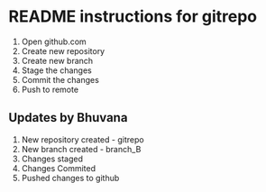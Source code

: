 # README instructions for gitrepo
1. Open github.com 
2. Create new repository
3. Create new branch
4. Stage the changes
5. Commit the changes
6. Push to remote


## Updates by Bhuvana
1. New repository created - gitrepo
2. New branch created - branch_B
3. Changes staged
4. Changes Commited
5. Pushed changes to github